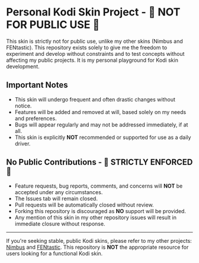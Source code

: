 # Personal Kodi Skin Project - 🛑 NOT FOR PUBLIC USE 🛑

This skin is strictly not for public use, unlike my other skins (Nimbus and FENtastic). This repository exists solely to give me the freedom to experiment and develop without constraints and to test concepts without affecting my public projects. It is my personal playground for Kodi skin development.

## Important Notes

- This skin will undergo frequent and often drastic changes without notice.
- Features will be added and removed at will, based solely on my needs and preferences.
- Bugs will appear regularly and may not be addressed immediately, if at all.
- This skin is explicitly **NOT** recommended or supported for use as a daily driver.

## No Public Contributions - 🚨 STRICTLY ENFORCED 🚨

- Feature requests, bug reports, comments, and concerns will **NOT** be accepted under any circumstances.
- The Issues tab will remain closed.
- Pull requests will be automatically closed without review.
- Forking this repository is discouraged as **NO** support will be provided.
- Any mention of this skin in my other repository issues will result in immediate closure without response.

---

If you're seeking stable, public Kodi skins, please refer to my other projects: [Nimbus](https://github.com/ivarbrandt/skin.nimbus) and [FENtastic](https://github.com/ivarbrandt/skin.fentastic). This repository is **NOT** the appropriate resource for users looking for a functional Kodi skin.
